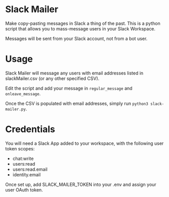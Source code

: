 # Slack Mailer
Make copy-pasting messages in Slack a thing of the past. This is a python script that allows you to mass-message users in your Slack Workspace.

Messages will be sent from your Slack account, not from a bot user.

# Usage
Slack Mailer will message any users with email addresses listed in slackMailer.csv (or any other specified CSV).

Edit the script and add your message in `regular_message` and `onleave_message`.

Once the CSV is populated with email addresses, simply run `python3 slack-mailer.py`.

# Credentials 
You will need a Slack App added to your workspace, with the following user token scopes:
* chat:write
* users:read
* users:read.email
* identity.email

Once set up, add SLACK_MAILER_TOKEN into your .env and assign your user OAuth token.
